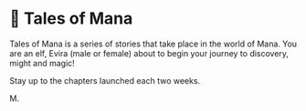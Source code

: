 # 🐉 Tales of Mana

Tales of Mana is a series of stories that take place in the world of Mana.
You are an elf, Evira (male or female) about to begin your journey to discovery, might and magic!

Stay up to the chapters launched each two weeks.

M.
